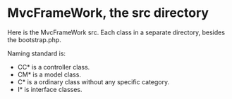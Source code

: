 MvcFrameWork, the src directory
=========================

Here is the MvcFrameWork src. Each class in a separate directory, besides the bootstrap.php.

Naming standard is:

* CC* is a controller class.
* CM* is a model class.
* C* is a ordinary class without any specific category.
* I* is interface classes.
